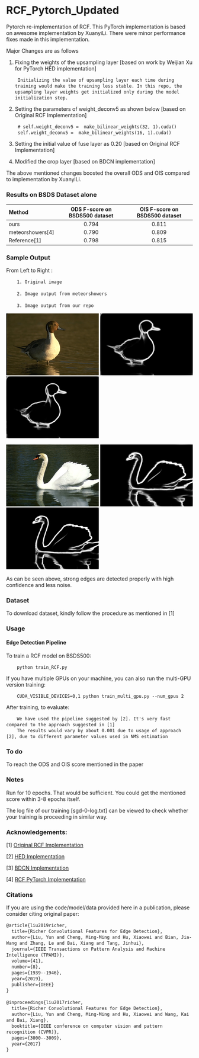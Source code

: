 # RCF_Pytorch_Updated
Pytorch re-implementation of RCF. This PyTorch implementation is based on awesome implementation by XuanyiLi.
There were minor performance fixes made in this implementation.

Major Changes are as follows
1. Fixing the weights of the upsampling layer [based on work by Weijian Xu for PyTorch HED  implementation]
   
        Initializing the value of upsampling layer each time during training would make the training less stable. In this repo, the upsampling layer weights get initialized only during the model initialization step.

2. Setting the parameters of weight_deconv5 as shown below [based on Original RCF Implementation]
        
        # self.weight_deconv5 =  make_bilinear_weights(32, 1).cuda()   
        self.weight_deconv5 =  make_bilinear_weights(16, 1).cuda()
        
3. Setting the initial value of fuse layer as 0.20 [based on Original RCF Implementation]
4. Modified the crop layer [based on BDCN implementation]

The above mentioned changes boosted the overall ODS and OIS compared to implementation by XuanyiLi.



### Results on BSDS Dataset alone

| Method |ODS F-score on BSDS500 dataset |OIS F-score on BSDS500 dataset|
|:---|:---:|:---:|
|ours| 0.794 | 0.811 |
|meteorshowers[4]| 0.790 | 0.809 |
| Reference[1]| 0.798 | 0.815  |



### Sample Output

From Left to Right  : 

        1. Original image
        
        2. Image output from meteorshowers
        
        3. Image output from our repo

<p float="left">
  <img src="/results/43051.jpg" width="250" />
  <img src="/results/43051_meteorshowers.png" width="250" />
  <img src="/results/43051_ours.png" width="250" />
</p>


<p float="left">
  <img src="/results/8068.jpg" width="250" />
  <img src="/results/8068_meteorshowers.png" width="250" />
  <img src="/results/8068_ours.png" width="250" />
</p>


As can be seen above, strong edges are detected properly with high confidence and less noise.

### Dataset
To download dataset, kindly follow the procedure as mentioned in [1]


### Usage

#### Edge Detection Pipeline

To train a RCF model on BSDS500:

        python train_RCF.py

If you have multiple GPUs on your machine, you can also run the multi-GPU version training:

        CUDA_VISIBLE_DEVICES=0,1 python train_multi_gpu.py --num_gpus 2

After training, to evaluate:

        We have used the pipeline suggested by [2]. It's very fast compared to the approach suggested in [1]
        The results would vary by about 0.001 due to usage of approach [2], due to different parameter values used in NMS estimation


### To do
To reach the ODS and OIS score mentioned in the paper


### Notes
Run for 10 epochs. That would be sufficient. You could get the mentioned score within 3-8 epochs itself.

The log file of our training  [sgd-0-log.txt] can be viewed to check whether your training is proceeding in similar way.

### Acknowledgements:

[1] <a href="https://github.com/yun-liu/rcf">Original RCF Implementation</a> 

[2] <a href="https://github.com/xwjabc/hed">HED Implementation</a> 

[3] <a href="https://github.com/pkuCactus/BDCN">BDCN Implementation</a> 

[4] <a href="https://github.com/meteorshowers/RCF-pytorch">RCF PyTorch Implementation</a>



### Citations

If you are using the code/model/data provided here in a publication, please consider citing original paper:

    @article{liu2019richer,
      title={Richer Convolutional Features for Edge Detection},
      author={Liu, Yun and Cheng, Ming-Ming and Hu, Xiaowei and Bian, Jia-Wang and Zhang, Le and Bai, Xiang and Tang, Jinhui},
      journal={IEEE Transactions on Pattern Analysis and Machine Intelligence (TPAMI)},
      volume={41},
      number={8},
      pages={1939--1946},
      year={2019},
      publisher={IEEE}
    }

    @inproceedings{liu2017richer,
      title={Richer Convolutional Features for Edge Detection},
      author={Liu, Yun and Cheng, Ming-Ming and Hu, Xiaowei and Wang, Kai and Bai, Xiang},
      booktitle={IEEE conference on computer vision and pattern recognition (CVPR)},
      pages={3000--3009},
      year={2017}
    }
